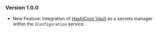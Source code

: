 ### Version 1.0.0

- New Feature: Integration of [HashiCorp Vault](https://developer.hashicorp.com/vault) as a secrets manager within the `IConfiguration` service.